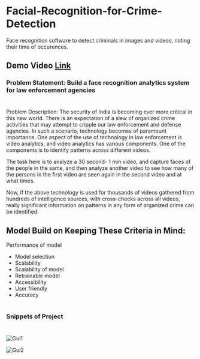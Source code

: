 # Facial-Recognition-for-Crime-Detection
 Face recognition software to detect criminals in images and videos, noting their time of occurences.

## Demo Video [Link](https://www.youtube.com/watch?v=M5v2rXOalcw)

### Problem Statement: Build a face recognition analytics system for law enforcement agencies
#
Problem Description:
The security of India is becoming ever more critical in this new world. There is an expectation of a slew of organized crime activities that may attempt to cripple our law enforcement and defense agencies. In such a scenario, technology becomes of paramount importance.
One aspect of the use of technology in law enforcement is video analytics, and video analytics has various components. One of the components is to identify patterns across different videos.

The task here is to analyze a 30 second- 1 min video, and capture faces of the people in the same, and then analyze another video to see how many of the persons in the first video are seen again in the second video and at what times.

Now, if the above technology is used for thousands of videos gathered from hundreds of intelligence sources, with cross-checks across all videos, really significant information on patterns in any form of organized crime can be identified.


## Model Build on Keeping These Criteria in Mind:

Performance of model
- Model selection
- Scalability
- Scalability of model
- Retrainable model
- Accessibility
- User friendly
- Accuracy

# 
### Snippets of Project
#

![Gui1](https://user-images.githubusercontent.com/51900952/90665584-dcad2680-e269-11ea-8116-3b6502f9eeca.png)

![Gui2](https://user-images.githubusercontent.com/51900952/90665676-fea6a900-e269-11ea-8bfd-cc8a7f28e52e.png)
